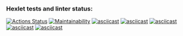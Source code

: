 ### Hexlet tests and linter status:
[![Actions Status](https://github.com/lexx6/frontend-project-44/actions/workflows/hexlet-check.yml/badge.svg)](https://github.com/lexx6/frontend-project-44/actions)
[![Maintainability](https://api.codeclimate.com/v1/badges/6b43786b54e81dba6cf8/maintainability)](https://codeclimate.com/github/lexx6/frontend-project-44/maintainability)
[![asciicast](https://asciinema.org/a/hnJGMD6Z6WYAEuTLjDVz27k7v.svg)](https://asciinema.org/a/hnJGMD6Z6WYAEuTLjDVz27k7v)
[![asciicast](https://asciinema.org/a/Sk0Udevrk66XCx9pG29lu665m.svg)](https://asciinema.org/a/Sk0Udevrk66XCx9pG29lu665m)
[![asciicast](https://asciinema.org/a/2SNHX0ZLAtLAYbZUVP6VVdwvw.svg)](https://asciinema.org/a/2SNHX0ZLAtLAYbZUVP6VVdwvw)
[![asciicast](https://asciinema.org/a/tE2cDuiLEdvI6RDF4Z0ecifgk.svg)](https://asciinema.org/a/tE2cDuiLEdvI6RDF4Z0ecifgk)
[![asciicast](https://asciinema.org/a/wnwJWMyHGfs4DuitrSnhvj18L.svg)](https://asciinema.org/a/wnwJWMyHGfs4DuitrSnhvj18L)


